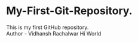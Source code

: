 # My-First-Git-Repository.
This is my first GitHub repository.
<br>
Author - Vidhansh Rachalwar
Hi World
